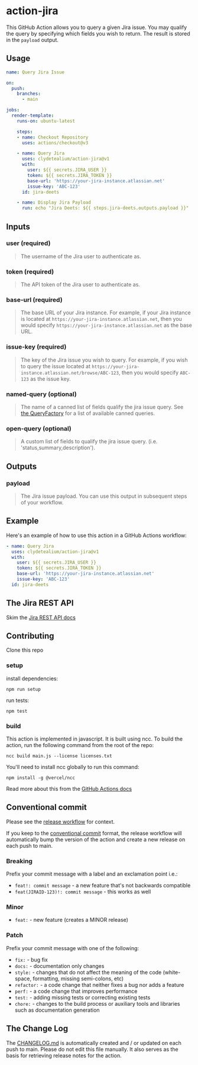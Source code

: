 # action-jira
This GitHub Action allows you to query a given Jira issue. You may qualify the query by specifying which fields you wish to return. The result is stored in the `payload` output.

## Usage

```yaml
name: Query Jira Issue

on:
  push:
    branches:
      - main

jobs:
  render-template:
    runs-on: ubuntu-latest

    steps:
    - name: Checkout Repository
      uses: actions/checkout@v3

    - name: Query Jira
      uses: clydetealium/action-jira@v1
      with:
        user: ${{ secrets.JIRA_USER }}
        token: ${{ secrets.JIRA_TOKEN }}
        base-url: 'https://your-jira-instance.atlassian.net'
        issue-key: 'ABC-123'
      id: jira-deets

    - name: Display Jira Payload
      run: echo "Jira Deets: ${{ steps.jira-deets.outputs.payload }}"
```

## Inputs

### user (required)
> The username of the Jira user to authenticate as.

### token (required)
> The API token of the Jira user to authenticate as.

### base-url (required)
> The base URL of your Jira instance. For example, if your Jira instance is located at `https://your-jira-instance.atlassian.net`, then you would specify `https://your-jira-instance.atlassian.net` as the base URL.

### issue-key (required)
> The key of the Jira issue you wish to query. For example, if you wish to query the issue located at `https://your-jira-instance.atlassian.net/browse/ABC-123`, then you would specify `ABC-123` as the issue key.

### named-query (optional)
> The name of a canned list of fields qualify the jira issue query. See [the QueryFactory](./src/query/canned.js) for a list of available canned queries.

### open-query (optional)
> A custom list of fields to qualify the jira issue query. (i.e. 'status,summary,description').

## Outputs
### payload
> The Jira issue payload. You can use this output in subsequent steps of your workflow.

## Example
Here's an example of how to use this action in a GitHub Actions workflow:

```yaml
- name: Query Jira
  uses: clydetealium/action-jira@v1
  with:
    user: ${{ secrets.JIRA_USER }}
    token: ${{ secrets.JIRA_TOKEN }}
    base-url: 'https://your-jira-instance.atlassian.net'
    issue-key: 'ABC-123'
  id: jira-deets
```

## The Jira REST API
Skim the [Jira REST API docs](https://developer.atlassian.com/server/jira/platform/rest-apis/)

## Contributing
Clone this repo

### setup
install dependencies: 
```
npm run setup
```

run tests:
```
npm test
```

### build
This action is implemented in javascript. It is built using ncc. To build the action, run the following command from the root of the repo:

```
ncc build main.js --license licenses.txt
```

You'll need to install ncc globally to run this command:
```
npm install -g @vercel/ncc
```
Read more about this from the [GitHub Actions docs](https://docs.github.com/en/actions/creating-actions/creating-a-javascript-action#commit-tag-and-push-your-action-to-github)

## Conventional commit
Please see the [release workflow](./.github/workflows/release.yml) for context.

If you keep to the [conventional commit](https://www.conventionalcommits.org/en/v1.0.0/) format, the release workflow will automatically bump the version of the action and create a new release on each push to main.

### Breaking
Prefix your commit message with a label and an exclamation point i.e.:
- `feat!: commit message` - a new feature that's not backwards compatible
- `feat(JIRAID-123)!: commit message` - this works as well

### Minor
- `feat:` - new feature (creates a MINOR release)

### Patch
Prefix your commit message with one of the following:
- `fix:` - bug fix
- `docs:` - documentation only changes
- `style:` - changes that do not affect the meaning of the code (white-space, formatting, missing semi-colons, etc)
- `refactor:` - a code change that neither fixes a bug nor adds a feature
- `perf:` - a code change that improves performance
- `test:` - adding missing tests or correcting existing tests
- `chore:` - changes to the build process or auxiliary tools and libraries such as documentation generation

## The Change Log
The [CHANGELOG.md](./CHANGELOG.md) is automatically created and / or updated on each push to main.  Please do not edit this file manually. It also serves as the basis for retrieving release notes for the action.